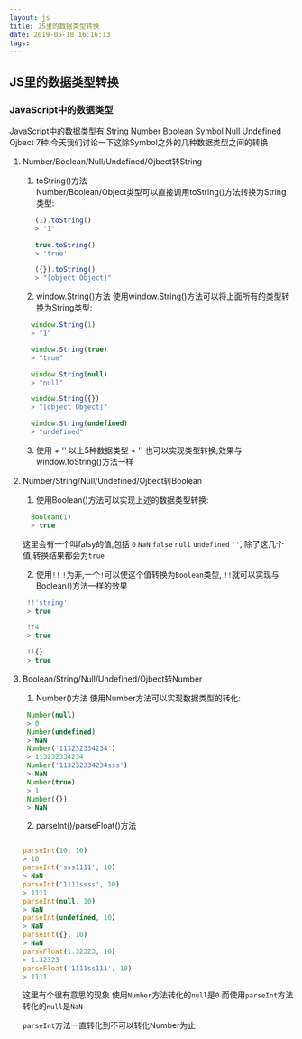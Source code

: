 ```yaml
---
layout: js
title: JS里的数据类型转换
date: 2019-05-18 16:16:13
tags:
---
```


## JS里的数据类型转换

### JavaScript中的数据类型
JavaScript中的数据类型有 String Number Boolean Symbol Null Undefined Ojbect 7种.今天我们讨论一下这除Symbol之外的几种数据类型之间的转换


1. Number/Boolean/Null/Undefined/Ojbect转String

    1. toString()方法  
      Number/Boolean/Object类型可以直接调用toString()方法转换为String类型:

     ``` javascript
        (1).toString()
        > '1'

        true.toString()
        > 'true'

        ({}).toString()
        > "[object Object]"
     ```

    2. window.String()方法
      使用window.String()方法可以将上面所有的类型转换为String类型:



    ``` javascript
      window.String(1)
      > "1"

      window.String(true)
      > "true"

      window.String(null)
      > "null"

      window.String({})
      > "[object Object]"

      window.String(undefined)
      > "undefined"
    ```

    3. 使用 + ''
    以上5种数据类型 + '' 也可以实现类型转换,效果与 window.toString()方法一样


2.  Number/String/Null/Undefined/Ojbect转Boolean

    1. 使用Boolean()方法可以实现上述的数据类型转换:

    ```JavaScript
      Boolean(1)
      > true
    ```
    这里会有一个叫falsy的值,包括 `0` `NaN` `false` `null` `undefined` `''`, 除了这几个值,转换结果都会为`true`

    2. 使用`!!`
    `!`为非,一个`!`可以使这个值转换为`Boolean`类型, `!!`就可以实现与Boolean()方法一样的效果

     ```JavaScript
      !!'string'
      > true

      !!4
      > true

      !!{}
      > true
    ```


3. Boolean/String/Null/Undefined/Ojbect转Number

   1. Number()方法
   使用Number方法可以实现数据类型的转化:

   ```JavaScript
    Number(null)
    > 0
    Number(undefined)
    > NaN
    Number('113232334234')
    > 113232334234
    Number('113232334234sss')
    > NaN
    Number(true)
    > 1
    Number({})
    > NaN
   ```

   2. parseInt()/parseFloat()方法

   ```javascript

   parseInt(10, 10)
   > 10
   parseInt('sss1111', 10)
   > NaN
   parseInt('1111ssss', 10)
   > 1111
   parseInt(null, 10)
   > NaN
   parseInt(undefined, 10)
   > NaN
   parseInt({}, 10)
   > NaN
   parseFloat(1.32323, 10)
   > 1.32323
   parseFloat('1111ss111', 10)
   > 1111
   ```

   这里有个很有意思的现象 使用`Number`方法转化的`null`是`0` 而使用`parseInt`方法转化的`null`是`NaN`

   `parseInt`方法一直转化到不可以转化Number为止